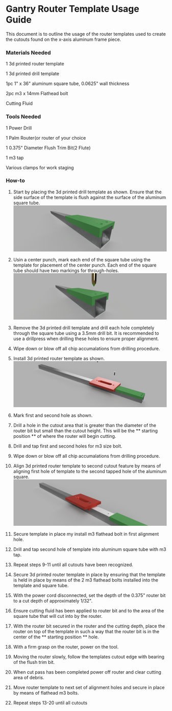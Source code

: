 # Gantry Router Template Usage Guide
This document is to outline the usage of the router templates used to create the cutouts found on the x-axis aluminum frame piece.

### Materials Needed
1 3d printed router template

1 3d printed drill template

1pc 1" x 36" aluminum square tube, 0.0625" wall thickness

2pc m3 x 14mm Flathead bolt

Cutting Fluid

### Tools Needed
1 Power Drill

1 Palm Router(or router of your choice

1 0.375" Diameter Flush Trim Bit(2 Flute)

1 m3 tap

Various clamps for work staging


### How-to
1.  Start by placing the 3d printed drill template as shown.  Ensure that the side surface of the template is flush against the surface of the aluminum square tube.
![Rhino Motion System](https://github.com/Makersmic/Rhino-3d-Printer/blob/main/Literature/Gantry_Router_Template_Illustra_Align1.PNG)



2.  Usin a center punch, mark each end of the square tube using the template for placement of the center punch.  Each end of the square tube should have two markings for through-holes.
![Rhino Motion System](https://github.com/Makersmic/Rhino-3d-Printer/blob/main/Literature/Gantry_Router_Template_Illustra_Punch.png)



3.  Remove the 3d printed drill template and drill each hole completely through the square tube using a 3.5mm drill bit.  It is recommended to use a drillpress when drilling these holes to ensure proper alignment.
4.  Wipe down or blow off all chip accumalations from drilling procedure.
5.  Install 3d printed router template as shown.
![Rhino Motion System](https://github.com/Makersmic/Rhino-3d-Printer/blob/main/Literature/Gantry_Router_Template_Illustra.png)



6.  Mark first and second hole as shown.
7.  Drill a hole in the cutout area that is greater than the diameter of the router bit but small than the cutout height.  This will be the ** starting position ** of where the router will begin cutting.
8.  Drill and tap first and second holes for m3 size bolt.
9.  Wipe down or blow off all chip accumalations from drilling procedure.
10.  Align 3d printed router template to second cutout feature by means of aligning first hole of template to the second tapped hole of the aluminum square.
![Rhino Motion System](https://github.com/Makersmic/Rhino-3d-Printer/blob/main/Literature/Gantry_Router_Template_Illustra_Second.png)



10. Secure template in place my install m3 flathead bolt in first alignment hole.
11.  Drill and tap second hole of template into aluminum square tube  with m3 tap.
12.  Repeat steps 9-11 until all cutouts have been recognized.
13.  Secure 3d printed router template in place by ensuring that the template is held in place by means of the 2 m3 flathead bolts installed into the template and square tube.
14.  With the power cord disconnected, set the depth of the 0.375" router bit to a cut depth of approximately 1/32".  
15.  Ensure cutting fluid has been applied to router bit and to the area of the square tube that will cut into by the router.
16.  With the router bit secured in the router and the cutting depth, place the router on top of the template in such a way that the router bit is in the center of the ** starting position ** hole.
17.  With a firm grasp on the router, power on the tool.
18.  Moving the router slowly, follow the templates cutout edge with bearing of the flush trim bit.
19.  When cut pass has been completed power off router and clear cutting area of debris.
20.  Move router template to next set of alignment holes and secure in place by means of flathead m3 bolts.
21.  Repeat steps 13-20 until all cutouts
